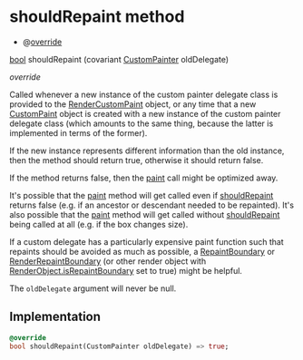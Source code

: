 


# shouldRepaint method







- @[override](https://api.flutter.dev/flutter/dart-core/override-constant.html)

[bool](https://api.flutter.dev/flutter/dart-core/bool-class.html) shouldRepaint
(covariant [CustomPainter](https://api.flutter.dev/flutter/rendering/CustomPainter-class.html) oldDelegate)

_override_



<p>Called whenever a new instance of the custom painter delegate class is
provided to the <a href="https://api.flutter.dev/flutter/rendering/RenderCustomPaint-class.html">RenderCustomPaint</a> object, or any time that a new
<a href="https://api.flutter.dev/flutter/widgets/CustomPaint-class.html">CustomPaint</a> object is created with a new instance of the custom painter
delegate class (which amounts to the same thing, because the latter is
implemented in terms of the former).</p>
<p>If the new instance represents different information than the old
instance, then the method should return true, otherwise it should return
false.</p>
<p>If the method returns false, then the <a href="../../components_arc/ArcPainter/paint.md">paint</a> call might be optimized
away.</p>
<p>It's possible that the <a href="../../components_arc/ArcPainter/paint.md">paint</a> method will get called even if
<a href="../../components_arc/ArcPainter/shouldRepaint.md">shouldRepaint</a> returns false (e.g. if an ancestor or descendant needed to
be repainted). It's also possible that the <a href="../../components_arc/ArcPainter/paint.md">paint</a> method will get called
without <a href="../../components_arc/ArcPainter/shouldRepaint.md">shouldRepaint</a> being called at all (e.g. if the box changes
size).</p>
<p>If a custom delegate has a particularly expensive paint function such that
repaints should be avoided as much as possible, a <a href="https://api.flutter.dev/flutter/widgets/RepaintBoundary-class.html">RepaintBoundary</a> or
<a href="https://api.flutter.dev/flutter/rendering/RenderRepaintBoundary-class.html">RenderRepaintBoundary</a> (or other render object with
<a href="https://api.flutter.dev/flutter/rendering/RenderObject/isRepaintBoundary.html">RenderObject.isRepaintBoundary</a> set to true) might be helpful.</p>
<p>The <code>oldDelegate</code> argument will never be null.</p>



## Implementation

```dart
@override
bool shouldRepaint(CustomPainter oldDelegate) => true;
```







